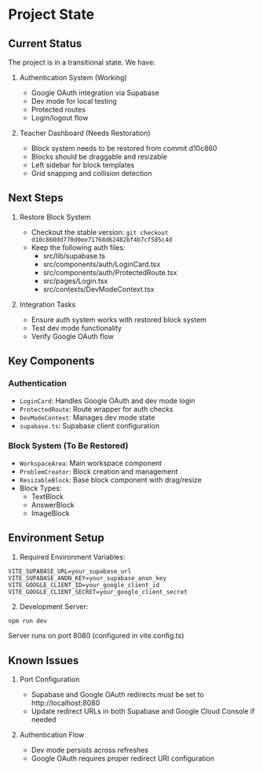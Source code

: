 # Project State

## Current Status

The project is in a transitional state. We have:

1. Authentication System (Working)
   - Google OAuth integration via Supabase
   - Dev mode for local testing
   - Protected routes
   - Login/logout flow

2. Teacher Dashboard (Needs Restoration)
   - Block system needs to be restored from commit d10c860
   - Blocks should be draggable and resizable
   - Left sidebar for block templates
   - Grid snapping and collision detection

## Next Steps

1. Restore Block System
   - Checkout the stable version: `git checkout d10c860dd770d0ee71768d62482bf4b7cf585c4d`
   - Keep the following auth files:
     - src/lib/supabase.ts
     - src/components/auth/LoginCard.tsx
     - src/components/auth/ProtectedRoute.tsx
     - src/pages/Login.tsx
     - src/contexts/DevModeContext.tsx

2. Integration Tasks
   - Ensure auth system works with restored block system
   - Test dev mode functionality
   - Verify Google OAuth flow

## Key Components

### Authentication
- `LoginCard`: Handles Google OAuth and dev mode login
- `ProtectedRoute`: Route wrapper for auth checks
- `DevModeContext`: Manages dev mode state
- `supabase.ts`: Supabase client configuration

### Block System (To Be Restored)
- `WorkspaceArea`: Main workspace component
- `ProblemCreator`: Block creation and management
- `ResizableBlock`: Base block component with drag/resize
- Block Types:
  - TextBlock
  - AnswerBlock
  - ImageBlock

## Environment Setup

1. Required Environment Variables:
```
VITE_SUPABASE_URL=your_supabase_url
VITE_SUPABASE_ANON_KEY=your_supabase_anon_key
VITE_GOOGLE_CLIENT_ID=your_google_client_id
VITE_GOOGLE_CLIENT_SECRET=your_google_client_secret
```

2. Development Server:
```bash
npm run dev
```
Server runs on port 8080 (configured in vite.config.ts)

## Known Issues

1. Port Configuration
   - Supabase and Google OAuth redirects must be set to http://localhost:8080
   - Update redirect URLs in both Supabase and Google Cloud Console if needed

2. Authentication Flow
   - Dev mode persists across refreshes
   - Google OAuth requires proper redirect URI configuration
